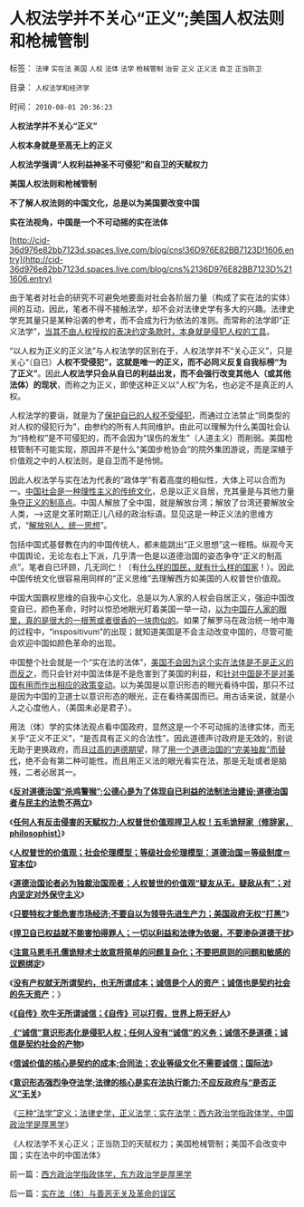 # 人权法学并不关心“正义”;美国人权法则和枪械管制

标签： `法律` `实在法` `美国` `人权` `法体` `法学` `枪械管制` `治安` `正义` `正义法` `自卫` `正当防卫` 

目录： `人权法学和经济学`

时间： `2010-08-01 20:36:23`

**人权法学并不关心“正义”**

**人权本身就是至高无上的正义**

**人权法学强调“人权利益神圣不可侵犯”和自卫的天赋权力**

**美国人权法则和枪械管制**

**不了解人权法则的中国文化，总是以为美国要改变中国**

**实在法视角，中国是一个不可动摇的实在法体**

[http://cid-36d976e82bb7123d.spaces.live.com/blog/cns!36D976E82BB7123D!1606.entry](http://cid-36d976e82bb7123d.spaces.live.com/blog/cns%2136D976E82BB7123D%211606.entry)

由于笔者对社会的研究不可避免地要面对社会各阶层力量（构成了实在法的实体）间的互动，因此，笔者不得不接触法学，却不会对法律史学有多大的兴趣。法律史学充其量只是某种沿袭的参考，而不会成为行为依法的准则。而常称的法学即“正义法学”，[当其不由人权授权的表决约定条款时，本身就是侵犯人权的工具](http://hi.baidu.com/darthchn/blog/item/bf555cdc82eeabe677c6380e.html)。

“以人权为正义的正义法”与人权法学的区别在于，人权法学并不“关心正义”，只是关心“（自已）**人权不受侵犯”，这就是唯一的正义，而不必同义反复自我标榜“为了正义”**。因此**人权法学只会从自已的利益出发，而不会强行改变其他人（或其他法体）的现状**，而称之为正义，即使这种正义以“人权”为名，也必定不是真正的人权。

人权法学的要诣，就是为了[保护自已的人权不受侵犯](http://blog.sina.com.cn/s/blog_5563a64d0100dfvx.html)，而通过立法禁止“同类型的对人权的侵犯行为”，由参约的所有人共同维护。由此可以理解为什么美国社会认为“持枪权”是不可侵犯的，而不会因为“误伤的发生”（人道主义）而削弱。美国枪枝管制不可能实现，原因并不是什么“美国步枪协会”的院外集团游说，而是深植于价值观之中的人权法则，是自卫而不是怜悯。

因此人权法学与实在法为代表的“政体学”有着高度的相似性，大体上可以合而为一。[中国社会是一种理性主义的传统文化](../../../2010/6/11/传统文化等级社会的pK辩论.md)，总是以正义自居，充其量是与其他力量[争夺正义的制高点](../../../2009/6/10/抢夺道德制高点是危险的政治游戏.md)。中国人解放了全中国，就是解放台湾；解放了台湾还要解放全人类，——>这是文革时期正儿八经的政治标语。显见这是一种正义法的思维方式，“[解放别人，统一思想](../../../2010/6/21/人权普世的个体价值观是善恶的唯一标准.md)”。

包括中国式基督教在内的中国传统人，都未能跳出“正义思想”这一桎梏。纵观今天中国舆论，无论左右上下派，几乎清一色是以道德治国的姿态争夺“正义的制高点”。笔者自已环顾，几无同仁！（有[什么样的国民，就有什么样的国家](../../../2009/12/31/有什么样的文化，就有什么样的国民.md)！）。因此中国传统文化很容易用同样的“正义思维”去理解西方如美国的人权普世价值观。

中国大国霸权思维的自我中心文化，总是以为人家的人权会自居正义，强迫中国改变自已，颜色革命，时时以惊恐地眼光盯着美国一举一动，[以为中国在人家的眼里，真的是很大的一根葱或者很香的一块肉似的](http://blog.sina.com.cn/s/blog_5563a64d0100ewq3.html)。如果了解罗马在政治统一地中海的过程中，“inspositivum”的出现；就知道美国是不会主动改变中国的，尽管可能会欢迎中国如颜色革命的出现。

中国整个社会就是一个“实在法的法体”，[美国不会因为这个实在法体是不是正义的而反之](../../../2010/6/23/美国是不会为他国的民主而奋斗的.md)，而只会针对中国法体是不是危害到了美国的利益，和[针对中国是不是对美国有用而作出相应的政策变动](../../../2010/7/9/人民币汇率是中国的主权，贸易保护是美国的主权.md)。以为美国是以意识形态的眼光看待中国，那只不过是因为中国的卫道士以意识形态的眼光，正在看待美国而已。用古话来说，就是小人之心度他人，（美国未必是君子）。

用法（体）学的实体法观点看中国政府，显然这是一个不可动摇的法律实体，而无关乎“正义不正义”，“是否具有正义的合法性”。因此道德声讨政府是无效的，别说无助于更换政府，而且[过高的道德期望](../../../2009/8/29/过高的期望造就了唯心，左倾，和乌托邦.md)，除了[用一个道德治国的“完美独裁”而替代](../../../2010/5/14/用民主要求政府也要用民主约束自已.md)，绝不会有第二种可能性。而且用正义法的眼光看实在法，那是无耻或者是脑残，二者必居其一。

《[**反对道德治国“杀鸡警猴”;公德心是为了体现自已利益的法制法治建设;道德治国者与民主约法势不两立**](../../../2010/7/28/为什么要反对“杀鸡警猴”“借汝之头安众之心”？.md)》

《[**任何人有反击侵害的天赋权力;人权普世价值观捍卫人权！五毛诡辩家（修辞家，philosophist）**](../../../2010/7/29/任何人有反击侵害的天赋权力.md)》

《[**人权普世的价值观；社会伦理模型；等级社会伦理模型：道德治国＝等级制度＝官本位**](../../../2010/7/29/人权普世的价值观在于捍卫自已的权益.md)》

《[**道德治国论者必为独裁治国观者；人权普世的价值观“疑友从无，疑敌从有”；对内坚定对外保守主义**](../../../2010/7/29/没有共同利益，请不要急忙以身相许！.md)》

《[**只要特权才能危害市场经济;不要自以为领导先进生产力；美国政府无权“打黑”**](../../../2010/7/29/只有特权才能危害市场经济.md)》

《[**捍卫自已权益就不能害怕得罪人；一切以利益和法律为依据，不要渗杂道德干扰**](../../../2010/7/29/捍卫自已权益就不能害怕得罪人.md)》

《[**注意马恩毛孔儒诡辩术士故意将简单的问题复杂化；不要把原则的问题和敏感的议题绑定**](../../../2010/7/29/诡辩术是傻逼“怀才不遇”的“技术”.md)》

《[**没有产权就无所谓契约，也无所谓成本；诚信是个人的资产；诚信也是契约社会的先天资产**](../../../2010/7/31/诚信是个人资产而非先天的道德义务；.md)；》

《[**《自传》吹牛无所谓诚信；《自传》可以打假，世界上将无好人**](../../../2010/7/31/“打倒唐骏《自传》”的“正义感”有多无聊？.md)》

[**《“诚信”意识形态化是侵犯人权；任何人没有“诚信”的义务；诚信不是道德；诚信是契约社会的产物**](../../../2010/7/31/诚信是契约社会的产物;任何人没有“诚信”的义务.md)》

《[**信诚价值的核心是契约的成本;合同法；农业等级文化不需要诚信；国际法**](../../../2010/7/31/诚信的价值的核心就是契约的成本.md)》

《[**意识形态强烈争夺法学;法律的核心是实在法执行能力;不应反政府与“是否正义”无关**](../../../2010/7/31/法律的内涵是实在法，核心是执行能力.md)》

《[三种“法学”定义；法律史学，正义法学；实在法学；西方政治学指政体学，中国政治学是厚黑学](../../../2010/7/31/西方政治学指政体学，东方政治学是厚黑学.md)》

《人权法学不关心正义；正当防卫的天赋权力；美国枪械管制；美国不会改变中国；实在法中的中国法体》



前一篇：[西方政治学指政体学，东方政治学是厚黑学](../../../2010/7/31/西方政治学指政体学，东方政治学是厚黑学.md)

后一篇：[实在法（体）与善恶无关及革命的误区](../../../2010/8/1/实在法（体）与善恶无关及革命的误区.md)